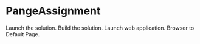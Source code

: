 # PangeAssignment
Launch the solution.
Build the solution.
Launch web application. 
Browser to Default Page. 